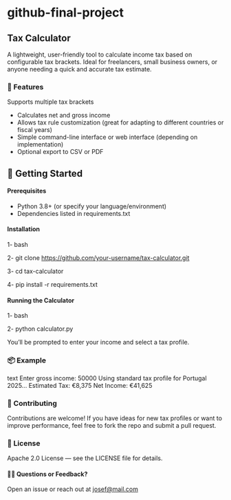 # github-final-project

## Tax Calculator
A lightweight, user-friendly tool to calculate income tax based on configurable tax brackets. Ideal for freelancers, small business owners, or anyone needing a quick and accurate tax estimate.

 ### 🔧 Features
Supports multiple tax brackets

- Calculates net and gross income
- Allows tax rule customization (great for adapting to different countries or fiscal years)
- Simple command-line interface or web interface (depending on implementation)
- Optional export to CSV or PDF

## 🚀 Getting Started
#### Prerequisites
- Python 3.8+ (or specify your language/environment)
- Dependencies listed in requirements.txt

#### Installation
1- bash

2- git clone https://github.com/your-username/tax-calculator.git

3- cd tax-calculator

4- pip install -r requirements.txt

#### Running the Calculator
1- bash

2- python calculator.py

You’ll be prompted to enter your income and select a tax profile.

### 📦 Example
text
Enter gross income: 50000
Using standard tax profile for Portugal 2025...
Estimated Tax: €8,375
Net Income: €41,625

### 🤝 Contributing
Contributions are welcome! If you have ideas for new tax profiles or want to improve performance, feel free to fork the repo and submit a pull request.

### 📝 License
Apache 2.0 License — see the LICENSE file for details.

#### 🙋‍♂️ Questions or Feedback?
Open an issue or reach out at josef@mail.com
